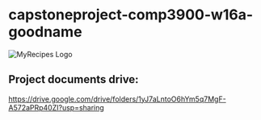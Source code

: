 # capstoneproject-comp3900-w16a-goodname
![MyRecipes Logo](https://github.com/COMP3900-9900-Capstone-Project/capstoneproject-comp3900-w16a-goodname/blob/master/logo/WIP_logo_2.png?raw=true)
## Project documents drive:

https://drive.google.com/drive/folders/1yJ7aLntoO6hYm5q7MgF-A572aPRp40ZI?usp=sharing
